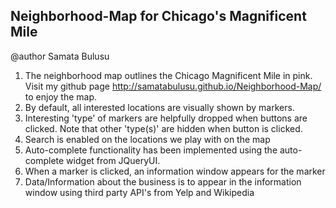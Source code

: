 Neighborhood-Map for Chicago's Magnificent Mile
-----------------------------------------------

@author Samata Bulusu

1. The neighborhood map outlines the Chicago Magnificent Mile in pink. Visit
   my github page http://samatabulusu.github.io/Neighborhood-Map/ to enjoy the map.
2. By default, all interested locations are visually shown by markers.
3. Interesting 'type' of markers are helpfully dropped when buttons
   are clicked. Note that other 'type(s)' are hidden when button is
   clicked.
4. Search is enabled on the locations we play with on the map
5. Auto-complete functionality has been implemented using the
   auto-complete widget from JQueryUI.
6. When a marker is clicked, an information window appears for the marker
7. Data/Information about the business is to appear in the information
   window using third party API's from Yelp and Wikipedia



